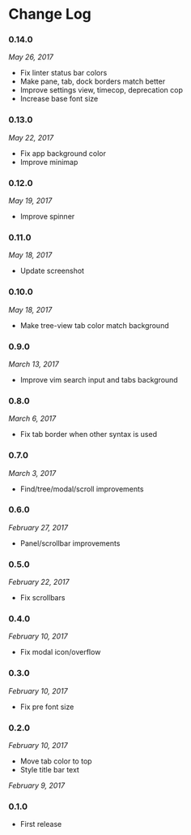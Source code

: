 # Change Log

### 0.14.0
_May 26, 2017_
* Fix linter status bar colors
* Make pane, tab, dock borders match better
* Improve settings view, timecop, deprecation cop
* Increase base font size

### 0.13.0
_May 22, 2017_
* Fix app background color
* Improve minimap

### 0.12.0
_May 19, 2017_
* Improve spinner

### 0.11.0
_May 18, 2017_
* Update screenshot

### 0.10.0
_May 18, 2017_
* Make tree-view tab color match background

### 0.9.0
_March 13, 2017_
* Improve vim search input and tabs background

### 0.8.0
_March 6, 2017_
* Fix tab border when other syntax is used

### 0.7.0
_March 3, 2017_
* Find/tree/modal/scroll improvements

### 0.6.0
_February 27, 2017_
* Panel/scrollbar improvements

### 0.5.0
_February 22, 2017_
* Fix scrollbars

### 0.4.0
_February 10, 2017_
* Fix modal icon/overflow

### 0.3.0
_February 10, 2017_
* Fix pre font size

### 0.2.0
_February 10, 2017_
* Move tab color to top
* Style title bar text

_February 9, 2017_
### 0.1.0
* First release
